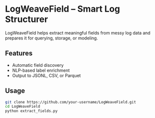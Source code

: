 # LogWeaveField – Smart Log Structurer

LogWeaveField helps extract meaningful fields from messy log data and prepares it for querying, storage, or modeling.

## Features
- Automatic field discovery
- NLP-based label enrichment
- Output to JSONL, CSV, or Parquet

## Usage
```bash
git clone https://github.com/your-username/LogWeaveField.git
cd LogWeaveField
python extract_fields.py
